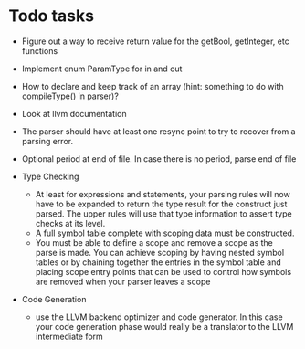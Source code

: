 # Todo tasks
- Figure out a way to receive return value for the getBool, getInteger, etc functions
- Implement enum ParamType for in and out
- How to declare and keep track of an array (hint: something to do with compileType() in parser)?
- Look at llvm documentation
- The parser should have at least one resync point to try to recover from a parsing error.
- Optional period at end of file. In case there is no period, parse end of file

- Type Checking
  - At least for expressions and statements, your parsing rules will now have to be expanded to return the type result for the construct just parsed. The upper rules will use that type information to assert type checks at its level.
  - A full symbol table complete with scoping data must be constructed.
  - You must be able to define a scope and remove a scope as the parse is made. You can achieve scoping by having nested symbol tables or by chaining together the entries in the symbol table and placing scope entry points that can be used to control how symbols are removed when your parser leaves a scope

- Code Generation
  - use the LLVM backend optimizer and code generator. In this case your code generation phase would really be a translator to the LLVM intermediate form
